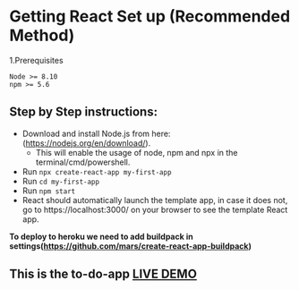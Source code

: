 # Getting React Set up (Recommended Method)
1.Prerequisites
```
Node >= 8.10
npm >= 5.6
```
## Step by Step instructions:

- Download and install Node.js from here:(https://nodejs.org/en/download/).
   - This will enable the usage of node, npm and npx in the terminal/cmd/powershell.
- Run ```npx create-react-app my-first-app```
- Run ```cd my-first-app```
- Run ```npm start```
- React should automatically launch the template app, in case it does not, go to https://localhost:3000/ on your browser to see the template React app.

**To deploy to heroku we need to add buildpack in settings(https://github.com/mars/create-react-app-buildpack)**
## This is the to-do-app [LIVE DEMO](https://shivato-do-app.herokuapp.com/)
